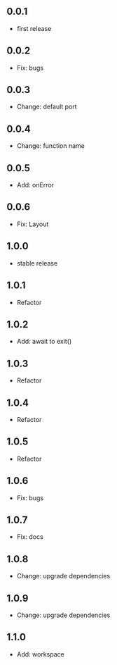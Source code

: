 ## 0.0.1

- first release

## 0.0.2

- Fix: bugs

## 0.0.3

- Change: default port

## 0.0.4

- Change: function name

## 0.0.5

- Add: onError

## 0.0.6

- Fix: Layout

## 1.0.0

- stable release

## 1.0.1

- Refactor

## 1.0.2

- Add: await to exit()

## 1.0.3

- Refactor

## 1.0.4

- Refactor

## 1.0.5

- Refactor

## 1.0.6

- Fix: bugs

## 1.0.7

- Fix: docs

## 1.0.8

- Change: upgrade dependencies

## 1.0.9

- Change: upgrade dependencies

## 1.1.0

- Add: workspace
